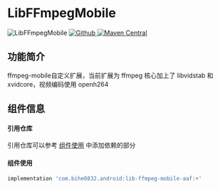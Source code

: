# LibFFmpegMobile

![LibFFmpegMobile](https://img.shields.io/badge/AndroidAppFactory-LibFFmpegMobile-brightgreen)
[ ![Github](https://img.shields.io/badge/Github-LibFFmpegMobile-brightgreen?style=social) ](https://github.com/bihe0832/AndroidAppFactory/tree/master/LibFFmpegMobile)
[ ![Maven Central](https://img.shields.io/maven-central/v/com.bihe0832.android/lib-ffmpeg-mobile-aaf) ](https://search.maven.org/artifact/com.bihe0832.android/lib-ffmpeg-mobile-aaf)

## 功能简介

ffmpeg-mobile自定义扩展，当前扩展为 ffmpeg 核心加上了 libvidstab 和 xvidcore，视频编码使用 openh264

## 组件信息

#### 引用仓库

引用仓库可以参考 [组件使用](./../start.md) 中添加依赖的部分

#### 组件使用

```groovy
implementation 'com.bihe0832.android:lib-ffmpeg-mobile-aaf:+'
```

